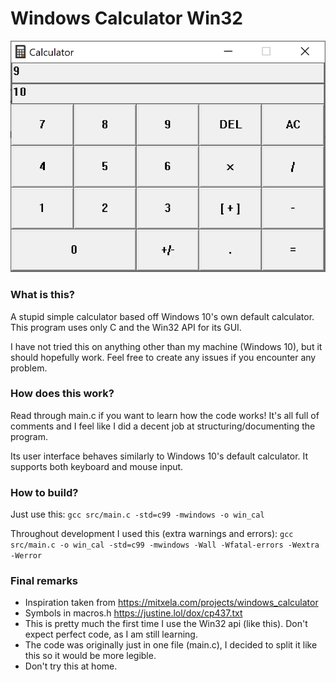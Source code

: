 # Windows Calculator Win32
![image](readme.png)

### What is this?
A stupid simple calculator based off Windows 10's own default calculator.
This program uses only C and the Win32 API for its GUI.

I have not tried this on anything other than my machine (Windows 10), but it should hopefully work. Feel free to create any issues if you encounter any problem.

### How does this work?
Read through main.c if you want to learn how the code works! It's all full of comments and I feel like I did a decent job at structuring/documenting the program.

Its user interface behaves similarly to Windows 10's default calculator. It supports both keyboard and mouse input.

### How to build?

Just use this:
`gcc src/main.c -std=c99 -mwindows -o win_cal`

Throughout development I used this (extra warnings and errors):
`gcc src/main.c -o win_cal -std=c99 -mwindows -Wall -Wfatal-errors -Wextra -Werror`

### Final remarks
- Inspiration taken from https://mitxela.com/projects/windows_calculator
- Symbols in macros.h https://justine.lol/dox/cp437.txt
- This is pretty much the first time I use the Win32 api (like this). Don't expect perfect code, as I am still learning.
- The code was originally just in one file (main.c), I decided to split it like this so it would be more legible.
- Don't try this at home.
